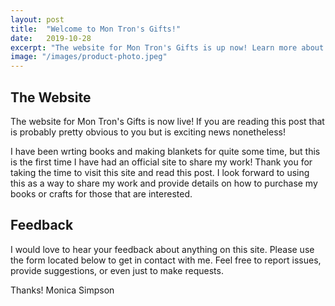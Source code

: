 ```yaml
---
layout: post
title:  "Welcome to Mon Tron's Gifts!"
date:   2019-10-28
excerpt: "The website for Mon Tron's Gifts is up now! Learn more about us"
image: "/images/product-photo.jpeg"
---
```


## The Website
The website for Mon Tron's Gifts is now live!  If you are reading this post that is probably pretty obvious to you but is exciting news nonetheless!  

I have been wrting books and making blankets for quite some time, but this is the first time I have had an official site to share my work!  Thank you for taking the time to visit this site and read this post.  I look forward to using this as a way to share my work and provide details on how to purchase my books or crafts for those that are interested.

## Feedback

I would love to hear your feedback about anything on this site.  Please use the form located below to get in contact with me.  Feel free to report issues, provide suggestions, or even just to make requests.

Thanks!
Monica Simpson
